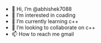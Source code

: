 - 👋 Hi, I’m @abhishek7088
- 👀 I’m interested in coading
- 🌱 I’m currently learning c++
- 💞️ I’m looking to collaborate on c++
- 📫 How to reach me gmail

<!---
abhishek7088/abhishek7088 is a ✨ special ✨ repository because its `README.md` (this file) appears on your GitHub profile.
You can click the Preview link to take a look at your changes.
--->
